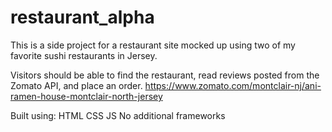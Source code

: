 # restaurant_alpha
This is a side project for a restaurant site mocked up using two of my favorite sushi restaurants in Jersey.

Visitors should be able to find the restaurant, read reviews posted from the Zomato API, and place an order.
https://www.zomato.com/montclair-nj/ani-ramen-house-montclair-north-jersey

Built using:
HTML
CSS
JS
No additional frameworks
